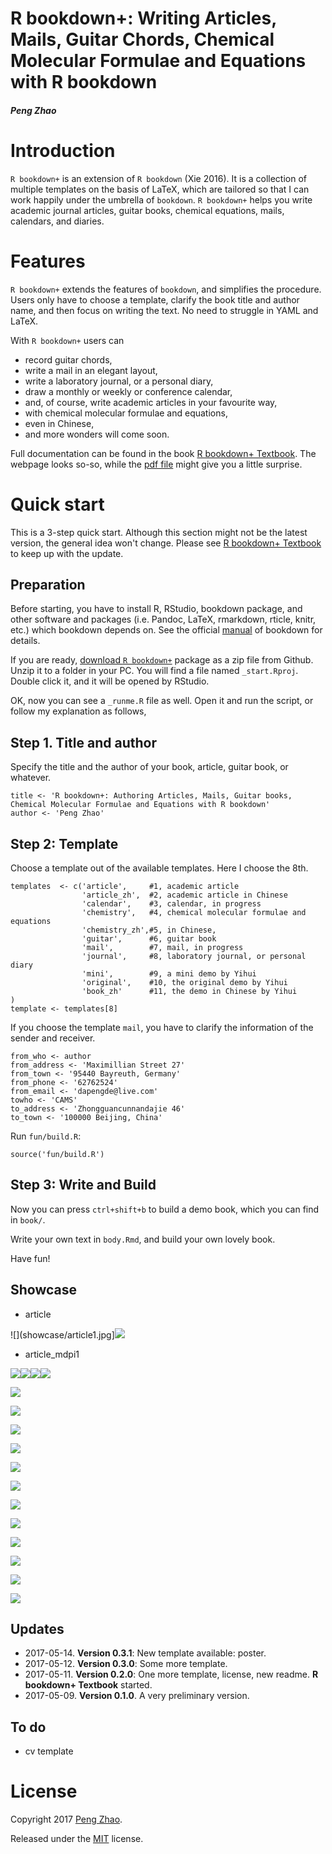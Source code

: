 
R bookdown+: Writing Articles, Mails, Guitar Chords, Chemical Molecular Formulae and Equations with R bookdown
==============================================================================================================

#### *Peng Zhao*

# Introduction

`R bookdown+` is an extension of `R bookdown` (Xie 2016). It is a collection of
multiple templates on the basis of LaTeX, which are tailored so that I can work happily under the umbrella of `bookdown`. `R bookdown+` helps you write academic journal articles, guitar books, chemical equations, mails, calendars, and diaries.

# Features

`R bookdown+` extends the features of `bookdown`, and simplifies the procedure. Users only have to choose a template, clarify the book title and author name, and then focus on writing the text. No need to struggle in YAML and LaTeX. 

With `R bookdown+` users can

-   record guitar chords,
-   write a mail in an elegant layout,
-   write a laboratory journal, or a personal diary,
-   draw a monthly or weekly or conference calendar,
-   and, of course, write academic articles in your favourite way,
-   with chemical molecular formulae and equations,
-   even in Chinese,
-   and more wonders will come soon.

Full documentation can be found in the book [R bookdown+ Textbook](https://bookdown.org/baydap/bookdown-plus). The webpage looks so-so, while the [pdf file](https://bookdown.org/baydap/bookdown-plus/bookdown-plus.pdf) might give you a little surprise.  

# Quick start

This is a 3-step quick start. Although this section might not be the latest version, the general idea won't change. Please see [R bookdown+ Textbook](https://bookdown.org/baydap/bookdown) to keep up with the update.

## Preparation

Before starting, you have to install R, RStudio, bookdown package, and
other software and packages (i.e. Pandoc, LaTeX, rmarkdown, rticle,
knitr, etc.) which bookdown depends on. See the official [manual](https://bookdown.org/yihui/bookdown/) of
bookdown for details.

If you are ready, [download
`R bookdown+`](https://github.com/dapengde/bookdown-plus/archive/master.zip)
package as a zip file from Github. Unzip it to a folder in your PC. You
will find a file named `_start.Rproj`. Double click it, and it will be
opened by RStudio.

OK, now you can see a `_runme.R` file as well. Open it and run the
script, or follow my explanation as follows,

## Step 1. Title and author

Specify the title and the author of your book, article, guitar book, or
whatever.

``` {.r}
title <- 'R bookdown+: Authoring Articles, Mails, Guitar books, Chemical Molecular Formulae and Equations with R bookdown'
author <- 'Peng Zhao'
```

## Step 2: Template

Choose a template out of the available templates. Here I choose the 8th.

``` {.r}
templates  <- c('article',     #1, academic article
                'article_zh',  #2, academic article in Chinese
                'calendar',    #3, calendar, in progress
                'chemistry',   #4, chemical molecular formulae and equations
                'chemistry_zh',#5, in Chinese,
                'guitar',      #6, guitar book
                'mail',        #7, mail, in progress
                'journal',     #8, laboratory journal, or personal diary
                'mini',        #9, a mini demo by Yihui
                'original',    #10, the original demo by Yihui
                'book_zh'      #11, the demo in Chinese by Yihui
)
template <- templates[8]
```

If you choose the template `mail`, you have to clarify the information
of the sender and receiver.

``` {.r}
from_who <- author
from_address <- 'Maximillian Street 27'
from_town <- '95440 Bayreuth, Germany'
from_phone <- '62762524'
from_email <- 'dapengde@live.com'
towho <- 'CAMS'
to_address <- 'Zhongguancunnandajie 46'
to_town <- '100000 Beijing, China'
```

Run `fun/build.R`:

``` {.r}
source('fun/build.R')
```

## Step 3: Write and Build

Now you can press `ctrl+shift+b` to build a demo book, which you can
find in `book/`.

Write your own text in `body.Rmd`, and build your own lovely book.

Have fun!


## Showcase

- article

![](showcase/article1.jpg]![](showcase/article2.jpg)

- article_mdpi1

![](showcase/article_mdpi1.jpg)![](showcase/article_mdpi2.jpg)![](showcase/article_mdpi3.jpg)![](showcase/article_mdpi4.jpg)

![](showcase/bookdown+article_zh.jpg)

![](showcase/bookdown+calendar.jpg)

![](showcase/bookdown+chemistry.jpg)

![](showcase/bookdown+guitar.jpg)

![](showcase/bookdown+journal.jpg)

![](showcase/bookdown+mail.jpg)

![](showcase/bookdown+poem.jpg)

![](showcase/bookdown+thesis_classic.jpg)

![](showcase/bookdown+thesis_ubt.jpg)

![](showcase/bookdown+yihui_demo.jpg)

![](showcase/bookdown+yihui_mini.jpg)

![](showcase/bookdown+yihui_zh.jpg)

## Updates
- 2017-05-14. **Version 0.3.1**: New template available: poster.
- 2017-05-12. **Version 0.3.0**: Some more template.
- 2017-05-11. **Version 0.2.0**: One more template, license, new readme. **R bookdown+ Textbook** started.
- 2017-05-09. **Version 0.1.0**. A very preliminary version.

## To do

-   cv template

# License

Copyright 2017 [Peng Zhao](http://pzhao.org).

Released under the [MIT](https://github.com/dapengde/bookdown-plus/blob/master/LICENSE.md) license.
